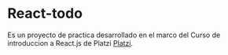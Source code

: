 # React-todo

Es un proyecto de practica desarrollado en el marco del Curso de introduccion a React.js de Platzi [Platzi](https://platzi.com/reactjs). 

